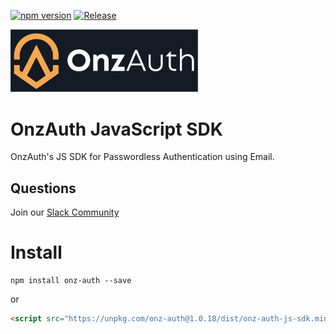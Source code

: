 [![npm version](https://badge.fury.io/js/onz-auth.svg)](https://badge.fury.io/js/onz-auth)
[![Release](https://github.com/zailky/onz-auth-js/actions/workflows/release.yml/badge.svg?branch=main)](https://github.com/zailky/onz-auth-js/actions/workflows/release.yml)

<img src="logotextdark.jpg" alt="OnzAuth" width="300"/>


# OnzAuth JavaScript SDK
OnzAuth's JS SDK for Passwordless Authentication using Email.

## Questions
Join our [Slack Community](https://join.slack.com/t/slack-bxk5215/shared_invite/zt-yngnrstf-DcioVlmAmDKU1VV4MeN26w) 


# Install

```shell
npm install onz-auth --save
```

or

```html
<script src="https://unpkg.com/onz-auth@1.0.18/dist/onz-auth-js-sdk.min.js"></script>
```